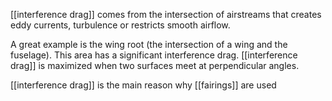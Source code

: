 [[interference drag]] comes from the intersection of airstreams that creates eddy currents, turbulence or restricts smooth airflow. 

A great example is the wing root (the intersection of a wing and the fuselage). This area has a significant interference drag. [[interference drag]] is maximized when two surfaces meet at perpendicular angles. 

[[interference drag]] is the main reason why [[fairings]] are used